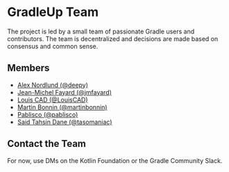 # GradleUp Team

The project is led by a small team of passionate Gradle users and contributors.
The team is decentralized and decisions are made based on consensus and common sense.

## Members

- [Alex Nordlund (@deepy)](https://github.com/deepy)
- [Jean-Michel Fayard (@jmfayard)](https://github.com/jmfayard)
- [Louis CAD (@LouisCAD)](https://github.com/LouisCAD)
- [Martin Bonnin (@martinbonnin)](https://github.com/martinbonnin)
- [Pablisco (@pablisco)](https://github.com/pablisco)
- [Said Tahsin Dane (@tasomaniac)](https://github.com/tasomaniac)

## Contact the Team

For now, use DMs on the Kotlin Foundation or the Gradle Community Slack.
